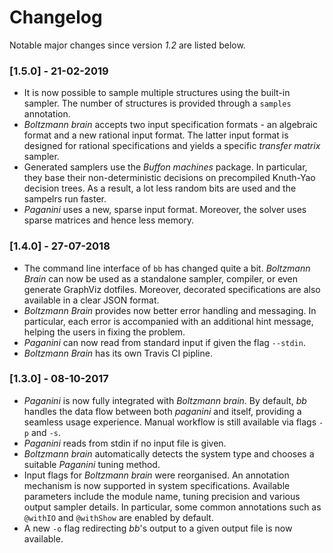 # Changelog
Notable major changes since version *1.2* are listed below.

### [1.5.0] - 21-02-2019
- It is now possible to sample multiple structures using the built-in sampler.
  The number of structures is provided through a `samples` annotation.
- *Boltzmann brain* accepts two input specification formats - an algebraic
  format and a new rational input format. The latter input format is designed
  for rational specifications and yields a specific *transfer matrix* sampler.
- Generated samplers use the *Buffon machines* package. In particular,
  they base their non-deterministic decisions on precompiled Knuth-Yao decision
  trees. As a result, a lot less random bits are used and the sampelrs run faster.
- *Paganini* uses a new, sparse input format. Moreover, the solver uses
  sparse matrices and hence less memory.

### [1.4.0] - 27-07-2018
- The command line interface of ```bb``` has changed quite a bit. *Boltzmann Brain* can
  now be used as a standalone sampler, compiler, or even generate GraphViz dotfiles. Moreover,
  decorated specifications are also available in a clear JSON format.
- *Boltzmann Brain* provides now better error handling and messaging. In particular,
  each error is accompanied with an additional hint message, helping the users in fixing
  the problem.
- *Paganini* can now read from standard input if given the flag ```--stdin```.
- *Boltzmann Brain* has its own Travis CI pipline.

### [1.3.0] - 08-10-2017
- *Paganini* is now fully integrated with *Boltzmann brain*. By default, *bb*
  handles the data flow between both *paganini* and itself, providing a seamless
  usage experience. Manual workflow is still available via flags `-p` and `-s`.
- *Paganini* reads from stdin if no input file is given.
- *Boltzmann brain* automatically detects the system type and chooses a suitable
  *Paganini* tuning method.
- Input flags for *Boltzmann brain* were reorganised. An annotation mechanism
  is now supported in system specifications. Available parameters include the module
  name, tuning precision and various output sampler details. In particular, some
  common annotations such as `@withIO` and `@withShow` are enabled by default.
- A new `-o` flag redirecting *bb*'s output to a given output file is now available.
